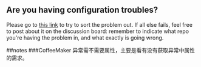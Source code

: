 ## Are you having configuration troubles?

Please go to [this link](https://github.com/UBCx-Software-Construction/intro-to-softconst-lecture-starters/blob/master/README.md) to try to sort the problem out. If all else fails, feel free to post about it on the discussion board: remember to indicate what repo you're having the problem in, and what exactly is going wrong.

##notes
###CoffeeMaker
异常需不需要属性，主要是看有没有获取异常中属性的需求。
